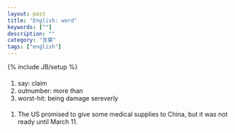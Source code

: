 ```yaml
---
layout: post
title: "English: word"
keywords: [""]
description: ""
category: "言葉"
tags: ["english"]
---
```

{% include JB/setup %}

####
1. say: claim
2. outnumber: more than
3. worst-hit: being damage sereverly


####
1. The US promised to give some medical supplies to China, but it was not ready
   until March 11.

